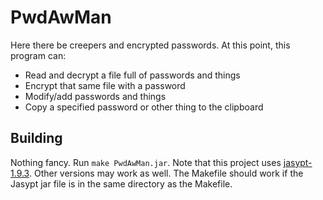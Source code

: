 # PwdAwMan
Here there be creepers and encrypted passwords. At this point, this program can:

* Read and decrypt a file full of passwords and things
* Encrypt that same file with a password
* Modify/add passwords and things
* Copy a specified password or other thing to the clipboard

## Building
Nothing fancy. Run `make PwdAwMan.jar`. Note that this project uses [jasypt-1.9.3](https://github.com/jasypt/jasypt).
Other versions may work as well. The Makefile should work if the
Jasypt jar file is in the same directory as the Makefile.
